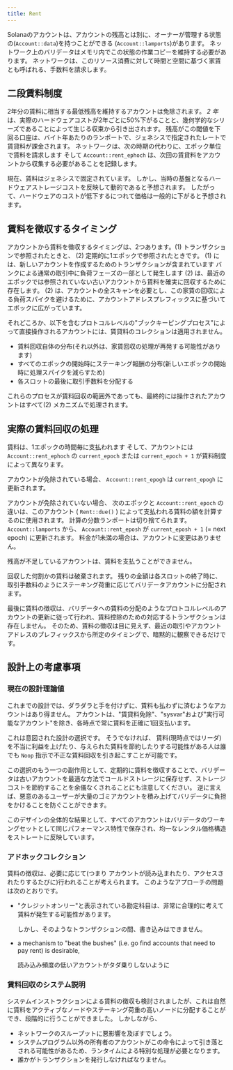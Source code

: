 ```yaml
---
title: Rent
---
```


Solanaのアカウントは、アカウントの残高とは別に、オーナーが管理する状態の\(`Account::data`\)を持つことができる \(`Account::lamports`\)があります。 ネットワーク上のバリデータはメモリ内でこの状態の作業コピーを維持する必要があります。 ネットワークは、このリソース消費に対して時間と空間に基づく家賃とも呼ばれる、手数料を請求します。

## 二段賃料制度

2年分の賃料に相当する最低残高を維持するアカウントは免除されます。 _2 年_ は、実際のハードウェアコストが2年ごとに50%下がることと、幾何学的なシリーズであることによって生じる収束から引き出されます。 残高がこの閾値を下回る口座は、バイト年あたりのランポートで、ジェネシスで指定されたレートで賃貸料が課金されます。 ネットワークは、次の時期の代わりに、エポック単位で賃料を請求します そして `Account::rent_ephoch` は、次回の賃貸料をアカウントから収集する必要があることを記録します。

現在、賃料はジェネシスで固定されています。 しかし、当時の基盤となるハードウェアストレージコストを反映して動的であると予想されます。 したがって、ハードウェアのコストが低下するにつれて価格は一般的に下がると予想されます。

## 賃料を徴収するタイミング

アカウントから賃料を徴収するタイミングは、2つあります。\(1\) トランザクションで参照されたときと、 \(2\) 定期的に1エポックで参照されたときです。 \(1\) には、新しいアカウントを作成するためのトランザクションが含まれています バンクによる通常の取引中に負荷フェーズの一部として発生します \(2\) は、最近のエポックでは参照されていない古いアカウントから賃料を確実に回収するために存在します。 \(2\) は、アカウントの全スキャンを必要とし、この家賃の回収による負荷スパイクを避けるために、アカウントアドレスプレフィックスに基づいてエポックに広がっています。

それどころか、以下を含むプロトコルレベルの"ブックキーピングプロセス"によって直接操作されるアカウントには、賃貸料のコレクションは適用されません。

- 賃料回収自体の分布(それ以外は、家賃回収の処理が再発する可能性があります)
- すべてのエポックの開始時にステーキング報酬の分布(新しいエポックの開始時に処理スパイクを減らすため)
- 各スロットの最後に取引手数料を分配する

これらのプロセスが賃料回収の範囲外であっても、最終的には操作されたアカウントはすべて\(2\) メカニズムで処理されます。

## 実際の賃料回収の処理

賃料は、1エポックの時間毎に支払われます そして、アカウントには `Account::rent_ephoch` の `current_epoch` または `current_epoch + 1` が賃料制度によって異なります。

アカウントが免除されている場合、 `Account::rent_epogh` は `current_epogh` に更新されます。

アカウントが免除されていない場合、 次のエポックと `Account::rent_epoch` の違いは、このアカウント \( `Rent::due()` \) によって支払われる賃料の額を計算するのに使用されます。 計算の分数ランポートは切り捨てられます。 `Account::lamports` から、 `Account::rent_eposh` が `current_eposh + 1` (= next epoch) に更新されます。 料金が1未満の場合は、アカウントに変更はありません。

残高が不足しているアカウントは、賃料を支払うことができません。

回収した何割かの賃料は破棄されます。 残りの金額は各スロットの終了時に、取引手数料のようにステーキング荷重に応じてバリデータアカウントに分配されます。

最後に賃料の徴収は、バリデータへの賃料の分配のようなプロトコルレベルのアカウントの更新に従って行われ、賃料控除のための対応するトランザクションは存在しません。 そのため、賃料の徴収は目に見えず、最近の取引やアカウントアドレスのプレフィックスから所定のタイミングで、暗黙的に観察できるだけです。

## 設計上の考慮事項

### 現在の設計理論値

これまでの設計では、ダラダラと手を付けずに、賃料も払わずに済むようなアカウントはあり得ません。 アカウントは、"賃貸料免除"、"sysvar"および"実行可能なアカウント"を除き、各時点で常に賃料を正確に1回支払います。

これは意図された設計の選択です。 そうでなければ、 賃料(現時点ではリーダ) を不当に利益を上げたり、与えられた賃料を節約したりする可能性がある人は誰でも `Noop` 指示で不正な賃料回収を引き起こすことが可能です。

この選択のもう一つの副作用として、定期的に賃料を徴収することで、バリデータは古いアカウントを最適な方法でコールドストレージに保存せず、ストレージコストを節約することを余儀なくされることにも注意してください。 逆に言えば、悪意のあるユーザーが大量のゴミアカウントを積み上げてバリデータに負担をかけることを防ぐことができます。

このデザインの全体的な結果として、すべてのアカウントはバリデータのワーキングセットとして同じパフォーマンス特性で保存され、均一なレンタル価格構造をストレートに反映しています。

### アドホックコレクション

賃料の徴収は、必要に応じて\(つまり アカウントが読み込まれたり、アクセスされたりするたびに\)行われることが考えられます。 このようなアプローチの問題は次のとおりです。

- "クレジットオンリー"と表示されている勘定科目は、非常に合理的に考えて賃料が発生する可能性があります。

  しかし、そのようなトランザクションの間、書き込みはできません。

- a mechanism to "beat the bushes" \(i.e. go find accounts that need to pay rent\) is desirable,

  読み込み頻度の低いアカウントがタダ乗りしないように

### 賃料回収のシステム説明

システムインストラクションによる賃料の徴収も検討されましたが、これは自然に賃料をアクティブなノードやステーキング荷重の高いノードに分配することができ、段階的に行うことができました。 しかしながら、

- ネットワークのスループットに悪影響を及ぼすでしょう。
- システムプログラム以外の所有者のアカウントがこの命令によって引き落とされる可能性があるため、ランタイムによる特別な処理が必要となります。
- 誰かがトランザクションを発行しなければなりません。
